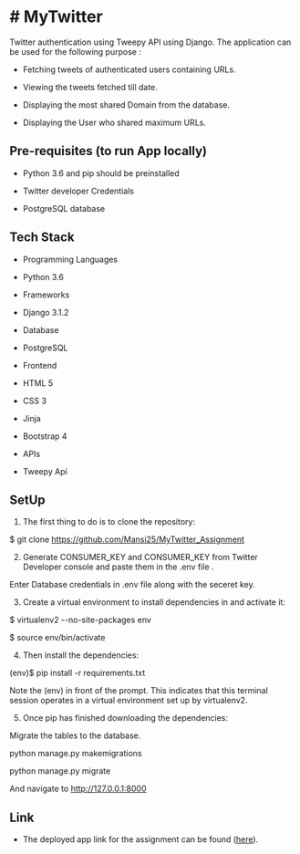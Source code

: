 #  # MyTwitter
Twitter authentication using Tweepy API using Django. The application can be used for the following purpose :

-   Fetching tweets of authenticated users containing URLs.
    
-   Viewing the tweets fetched till date.
    
-   Displaying the most shared Domain from the database.
    
-   Displaying the User who shared maximum URLs.


  ## Pre-requisites (to run App locally)
  -   Python 3.6 and pip should be preinstalled
    
-   Twitter developer Credentials
    
-   PostgreSQL database
    


## Tech Stack

-   Programming Languages
    

-   Python 3.6
    

-   Frameworks
    

-   Django 3.1.2
    

-   Database
    

-   PostgreSQL
    

-   Frontend
    

-   HTML 5
    
-   CSS 3
    
-   Jinja
    
-   Bootstrap 4
    

-   APIs
    

-   Tweepy Api



## SetUp
1.  The first thing to do is to clone the repository:
    

$ git clone https://github.com/Mansi25/MyTwitter_Assignment

2.  Generate CONSUMER_KEY and CONSUMER_KEY from Twitter Developer console and paste them in the .env file .
    

Enter Database credentials in .env file along with the seceret key.

3.  Create a virtual environment to install dependencies in and activate it:
    

$ virtualenv2 --no-site-packages env

$ source env/bin/activate

4.  Then install the dependencies:
    

(env)$ pip install -r requirements.txt

Note the (env) in front of the prompt. This indicates that this terminal session operates in a virtual environment set up by virtualenv2.

5.  Once pip has finished downloading the dependencies:
    

Migrate the tables to the database.

python manage.py makemigrations

python manage.py migrate

And navigate to http://127.0.0.1:8000

## Link 
- The deployed app link for the assignment can be found ([here](https://twittetoplinks.herokuapp.com/)).
      
   
    
